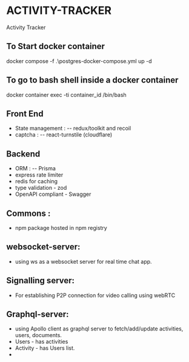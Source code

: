 # ACTIVITY-TRACKER

Activity Tracker

## To Start docker container

docker compose -f .\postgres-docker-compose.yml up -d

## To go to bash shell inside a docker container

docker container exec -ti container_id /bin/bash

## Front End

- State management :
  -- redux/toolkit and recoil
- captcha :
  -- react-turnstile (cloudflare)

## Backend

- ORM :
  -- Prisma
- express rate limiter
- redis for caching
- type validation - zod
- OpenAPI compliant - Swagger

## Commons :

- npm package hosted in npm registry

## websocket-server:

- using ws as a websocket server for real time chat app.

## Signalling server:

- For establishing P2P connection for video calling using webRTC

## Graphql-server:

- using Apollo client as graphql server to fetch/add/update activities, users, documents.
- Users - has activities
- Activity - has Users list.
- 